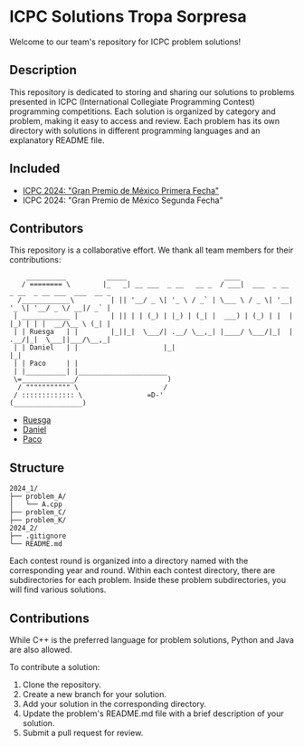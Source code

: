 # ICPC Solutions Tropa Sorpresa

Welcome to our team's repository for ICPC problem solutions!

## Description

This repository is dedicated to storing and sharing our solutions to problems presented in ICPC (International Collegiate Programming Contest) programming competitions. Each solution is organized by category and problem, making it easy to access and review. Each problem has its own directory with solutions in different programming languages and an explanatory README file.

## Included
- [ICPC 2024: "Gran Premio de México Primera Fecha"](https://vjudge.net/contest/628837)
- ICPC 2024: "Gran Premio de México Segunda Fecha"

## Contributors

This repository is a collaborative effort. We thank all team members for their contributions:

```plaintext
    __________          _____                        ____                                       
   / ======== \        |_   _| __ ___  _ __   __ _  / ___|  ___  _ __ _ __  _ __ ___  ___  __ _ 
  /____________\         | || '__/ _ \| '_ \ / _` | \___ \ / _ \| '__| '_ \| '__/ _ \/ __|/ _` |
 | ____________ |        | || | | (_) | |_) | (_| |  ___) | (_) | |  | |_) | | |  __/\__ \ (_| |
 | | Ruesga   | |        |_||_|  \___/| .__/ \__,_| |____/ \___/|_|  | .__/|_|  \___||___/\__,_|
 | | Daniel   | |                     |_|                            |_|                        
 | | Paco     | |
 | |__________| |______________________
 \=_____________/                      )
  / """"""""""" \                     /
 / ::::::::::::: \                =D-'
(_________________)
```

- [Ruesga](https://github.com/ruesga-99)
- [Daniel](https://github.com/DarchoG)
- [Paco](https://github.com/SlippedWace)

## Structure
```plaintext
2024_1/
├── problem_A/
│   └── A.cpp
├── problem_C/
├── problem_K/
2024_2/
├── .gitignore
└── README.md
```

Each contest round is organized into a directory named with the corresponding year and round. Within each contest directory, there are subdirectories for each problem. Inside these problem subdirectories, you will find various solutions.

## Contributions

While C++ is the preferred language for problem solutions, Python and Java are also allowed.

To contribute a solution:

1. Clone the repository.
2. Create a new branch for your solution.
3. Add your solution in the corresponding directory.
4. Update the problem's README.md file with a brief description of your solution.
5. Submit a pull request for review.
